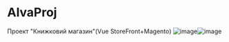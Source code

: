 # AlvaProj
Проект "Книжковий магазин"(Vue StoreFront+Magento)
![image](https://user-images.githubusercontent.com/73743934/175017161-aa26d7c6-5aad-4a8d-814a-6f59efdfbd82.png)![image](https://user-images.githubusercontent.com/73743934/175017760-a0df6902-fb68-4207-9221-ddb10570dd95.png)


